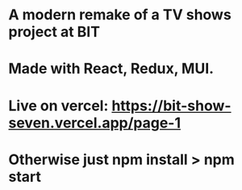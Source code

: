 # A modern remake of a TV shows project at BIT

# Made with React, Redux, MUI.

# Live on vercel: https://bit-show-seven.vercel.app/page-1

# Otherwise just npm install > npm start
